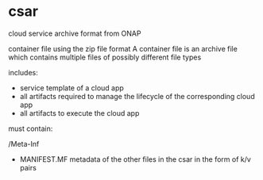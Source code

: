 # csar

cloud service archive format from ONAP

container file using the zip file format
A container file is an archive file which contains multiple files of possibly different file types

includes:

* service template of a cloud app
* all artifacts required to manage the lifecycle of the corresponding cloud app
* all artifacts to execute the cloud app

must contain:

/Meta-Inf
* MANIFEST.MF
    metadata of the other files in the csar
    in the form of k/v pairs
